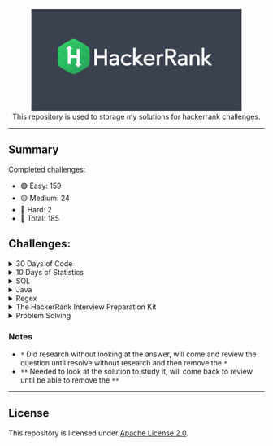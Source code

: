 <p align="center">
    <a href="https://www.hackerrank.com/mauriciogeneroso">
        <img height=200 src="./images/HackerRank-logo.png">
    </a>
    <br>This repository is used to storage my solutions for hackerrank challenges. 
</p>

---

## Summary

Completed challenges:

* 🟢 Easy: 159
* 🟡 Medium: 24
* 🔴 Hard: 2
* 🌟 Total: 185

## Challenges:

<details><summary>30 Days of Code</summary>

- [30 Days of code website](https://www.hackerrank.com/domains/tutorials/30-days-of-code)

| Day | Challenge                                                                                                               |                                                     Solution (Java)                                                     | Difficult | Completed |
|-----|-------------------------------------------------------------------------------------------------------------------------|:-----------------------------------------------------------------------------------------------------------------------:|-----------|:---------:|
| 0   | [Day 0: Hello, World.](https://www.hackerrank.com/challenges/30-hello-world/problem)                                    |      [Solution](./solutions/src/main/java/com/generoso/hackerrank/thrirtydaysofcode/day0helloworld/Solution.java)       | 🟢 Easy   |     ✅     |
| 1   | [Day 1: Data Types](https://www.hackerrank.com/challenges/30-data-types/problem)                                        |       [Solution](./solutions/src/main/java/com/generoso/hackerrank/thrirtydaysofcode/day1datatypes/Solution.java)       | 🟢 Easy   |     ✅     |
| 2   | [Day 2: Operators](https://www.hackerrank.com/challenges/30-operators/problem)                                          |       [Solution](./solutions/src/main/java/com/generoso/hackerrank/thrirtydaysofcode/day2operators/Solution.java)       | 🟢 Easy   |     ✅     |
| 3   | [Day 3: Intro to Conditional Statements](https://www.hackerrank.com/challenges/30-conditional-statements/problem)       | [Solution](./solutions/src/main/java/com/generoso/hackerrank/thrirtydaysofcode/day3conditionalstatements/Solution.java) | 🟢 Easy   |     ✅     |
| 4   | [Day 4: Class vs. Instance](https://www.hackerrank.com/challenges/30-class-vs-instance/problem)                         |     [Solution](./solutions/src/main/java/com/generoso/hackerrank/thrirtydaysofcode/day4classvsinstance/Person.java)     | 🟢 Easy   |     ✅     |
| 5   | [Day 5: Loops](https://www.hackerrank.com/challenges/30-loops/problem)                                                  |         [Solution](./solutions/src/main/java/com/generoso/hackerrank/thrirtydaysofcode/day5loop/Solution.java)          | 🟢 Easy   |     ✅     |
| 6   | [Day 6: Let's Review](https://www.hackerrank.com/challenges/30-review-loop/problem)                                     |      [Solution](./solutions/src/main/java/com/generoso/hackerrank/thrirtydaysofcode/day6letsreview/Solution.java)       | 🟢 Easy   |     ✅     |
| 7   | [Day 7: Arrays](https://www.hackerrank.com/challenges/30-arrays/problem)                                                |        [Solution](./solutions/src/main/java/com/generoso/hackerrank/thrirtydaysofcode/day7arrays/Solution.java)         | 🟢 Easy   |     ✅     |
| 8   | [Day 8: Dictionaries and Maps](https://www.hackerrank.com/challenges/30-dictionaries-and-maps/problem)                  |  [Solution](./solutions/src/main/java/com/generoso/hackerrank/thrirtydaysofcode/day8dictionariesandmaps/Solution.java)  | 🟢 Easy   |     ✅     |
| 9   | [Day 9: Recursion 3](https://www.hackerrank.com/challenges/30-recursion/problem)                                        |      [Solution](./solutions/src/main/java/com/generoso/hackerrank/thrirtydaysofcode/day9recursion3/Solution.java)       | 🟢 Easy   |     ✅     |
| 10  | [Day 10: Binary Numbers](https://www.hackerrank.com/challenges/30-binary-numbers/problem)                               |    [Solution](./solutions/src/main/java/com/generoso/hackerrank/thrirtydaysofcode/day10binarynumbers/Solution.java)     | 🟢 Easy   |     ✅     |
| 11  | [Day 11: 2D Arrays](https://www.hackerrank.com/challenges/30-2d-arrays/problem)                                         |       [Solution](./solutions/src/main/java/com/generoso/hackerrank/thrirtydaysofcode/day11arrays2d/Solution.java)       | 🟢 Easy   |     ✅     |
| 12  | [Day 12: Inheritance](https://www.hackerrank.com/challenges/30-inheritance/problem)                                     |     [Solution](./solutions/src/main/java/com/generoso/hackerrank/thrirtydaysofcode/day12inheritance/Solution.java)      | 🟢 Easy   |     ✅     |
| 13  | [Day 13: Abstract Classes](https://www.hackerrank.com/challenges/30-abstract-classes/problem)                           |    [Solution](./solutions/src/main/java/com/generoso/hackerrank/thrirtydaysofcode/day13abstractclass/Solution.java)     | 🟢 Easy   |     ✅     |
| 14  | [Day 14: Scope](https://www.hackerrank.com/challenges/30-scope/problem)                                                 |        [Solution](./solutions/src/main/java/com/generoso/hackerrank/thrirtydaysofcode/day14scope/Solution.java)         | 🟢 Easy   |     ✅     |
| 15  | [Day 15: Linked List](https://www.hackerrank.com/challenges/30-linked-list/problem)                                     |      [Solution](./solutions/src/main/java/com/generoso/hackerrank/thrirtydaysofcode/day15linkedlist/Solution.java)      | 🟢 Easy   |     ✅     |
| 16  | [Day 16: Exceptions - String to Integer](https://www.hackerrank.com/challenges/30-exceptions-string-to-integer/problem) |      [Solution](./solutions/src/main/java/com/generoso/hackerrank/thrirtydaysofcode/day16exceptions/Solution.java)      | 🟢 Easy   |     ✅     |
| 17  | [Day 17: More Exceptions](https://www.hackerrank.com/challenges/30-more-exceptions/problem)                             |    [Solution](./solutions/src/main/java/com/generoso/hackerrank/thrirtydaysofcode/day17moreexceptions/Solution.java)    | 🟢 Easy   |     ✅     |
| 18  | [Day 18: Queues and Stacks](https://www.hackerrank.com/challenges/30-queues-stacks/problem)                             |    [Solution](./solutions/src/main/java/com/generoso/hackerrank/thrirtydaysofcode/day18queueandstacks/Solution.java)    | 🟢 Easy   |     ✅     |
| 19  | [Day 19: Interfaces](https://www.hackerrank.com/challenges/30-interfaces/problem)                                       |      [Solution](./solutions/src/main/java/com/generoso/hackerrank/thrirtydaysofcode/day19interfaces/Solution.java)      | 🟢 Easy   |     ✅     |
| 20  | [Day 20: Sorting](https://www.hackerrank.com/challenges/30-sorting/problem)                                             |       [Solution](./solutions/src/main/java/com/generoso/hackerrank/thrirtydaysofcode/day20sorting/Solution.java)        | 🟢 Easy   |     ✅     |
| 21  | [Day 21: Generics](https://www.hackerrank.com/challenges/30-generics/problem)                                           |       [Solution](./solutions/src/main/java/com/generoso/hackerrank/thrirtydaysofcode/day21generics/Generics.java)       | 🟢 Easy   |     ✅     |
| 22  | [Day 22: Binary Search Trees](https://www.hackerrank.com/challenges/30-binary-search-trees/problem)                     |  [Solution](./solutions/src/main/java/com/generoso/hackerrank/thrirtydaysofcode/day22binarysearchtrees/Solution.java)   | 🟢 Easy   |     ✅     |
| 23  | [Day 23: BST Level-Order Traversal](https://www.hackerrank.com/challenges/30-binary-trees/problem)                      |    [Solution](./solutions/src/main/java/com/generoso/hackerrank/thrirtydaysofcode/day23bstlevelorder/Solution.java)     | 🟢 Easy   |     ✅     |
| 24  | [Day 24: More Linked Lists](https://www.hackerrank.com/challenges/30-linked-list-deletion/problem)                      |   [Solution](./solutions/src/main/java/com/generoso/hackerrank/thrirtydaysofcode/day24morelinkedlists/Solution.java)    | 🟢 Easy   |     ✅     |
| 25  | [Day 25: Running Time and Complexity](https://www.hackerrank.com/challenges/30-running-time-and-complexity/problem)     |  [Solution](./solutions/src/main/java/com/generoso/hackerrank/thrirtydaysofcode/day25timeandcomplexity/Solution.java)   | 🟢 Easy   |     ✅     |
| 26  | [Day 26: Nested Logic](https://www.hackerrank.com/challenges/30-nested-logic/problem)                                   |     [Solution](./solutions/src/main/java/com/generoso/hackerrank/thrirtydaysofcode/day26nestedlogic/Solution.java)      | 🟢 Easy   |     ✅     |
| 27  | [Day 27: Testing](https://www.hackerrank.com/challenges/30-testing/problem)                                             |       [Solution](./solutions/src/main/java/com/generoso/hackerrank/thrirtydaysofcode/day27testing/Solution.java)        | 🟢 Easy   |     ✅     |
| 28  | [Day 28: RegEx, Patterns, and Intro to Databases](https://www.hackerrank.com/challenges/30-regex-patterns/problem)      |        [Solution](./solutions/src/main/java/com/generoso/hackerrank/thrirtydaysofcode/day28regex/Solution.java)         | 🟡 Medium |     ✅     | 
| 29  | [Day 29: Bitwise AND](https://www.hackerrank.com/challenges/30-bitwise-and/problem)                                     |       [Solution](./solutions/src/main/java/com/generoso/hackerrank/thrirtydaysofcode/day29bitwise/Solution.java)        | 🟡 Medium |     ✅     |

</details>

<details><summary>10 Days of Statistics</summary>

- [10 Days of Statistics website](https://www.hackerrank.com/domains/tutorials/10-days-of-statistics)

| Day | Challenge                                                                                                                          |                                              Solution (Java)                                               | Notes | Difficult | Completed |
|-----|------------------------------------------------------------------------------------------------------------------------------------|:----------------------------------------------------------------------------------------------------------:|-------|:---------:|:---------:|
| 0   | [Mean, Median, and Mode](https://www.hackerrank.com/challenges/s10-basic-statistics/problem)                                       | [Solution](solutions/src/main/java/com/generoso/hackerrank/tendaysofstatistics/Day0MeanMedianAndMode.java) |       |  🟢 Easy  |     ✅     |
| 0   | [Weighted Mean](https://www.hackerrank.com/challenges/s10-weighted-mean/problem)                                                   |   [Solution](solutions/src/main/java/com/generoso/hackerrank/tendaysofstatistics/Day0WeightedMean.java)    |       |  🟢 Easy  |     ✅     |
| 1   | [Quartiles](https://www.hackerrank.com/challenges/s10-quartiles/problem)                                                           |                                                                                                            |       |  🟢 Easy  |           |
| 1   | [Interquartile Range](https://www.hackerrank.com/challenges/s10-interquartile-range/problem)                                       |                                                                                                            |       |  🟢 Easy  |           |
| 1   | [Standard Deviation](https://www.hackerrank.com/challenges/s10-standard-deviation/problem)                                         |                                                                                                            |       |  🟢 Easy  |           |
| 2   | [Basic Probability](https://www.hackerrank.com/challenges/s10-mcq-1/problem)                                                       |                                                    ---                                                     |       |  🟢 Easy  |           |
| 2   | [More Dice](https://www.hackerrank.com/challenges/s10-mcq-2/problem)                                                               |                                                    ---                                                     |       |  🟢 Easy  |           |
| 2   | [Compound Event Probability](https://www.hackerrank.com/challenges/s10-mcq-3/problem)                                              |                                                    ---                                                     |       |  🟢 Easy  |           |
| 3   | [Conditional Probability](https://www.hackerrank.com/challenges/s10-mcq-4/problem)                                                 |                                                    ---                                                     |       |  🟢 Easy  |           |
| 3   | [Cards of the Same Suit](https://www.hackerrank.com/challenges/s10-mcq-5/problem)                                                  |                                                    ---                                                     |       |  🟢 Easy  |           |
| 3   | [Drawing Marbles](https://www.hackerrank.com/challenges/s10-mcq-6/problem)                                                         |                                                    ---                                                     |       |  🟢 Easy  |           |
| 4   | [Binomial Distribution I](https://www.hackerrank.com/challenges/s10-binomial-distribution-1/problem)                               |                                                                                                            |       |  🟢 Easy  |           |
| 4   | [Binomial Distribution II](https://www.hackerrank.com/challenges/s10-binomial-distribution-2/problem)                              |                                                                                                            |       |  🟢 Easy  |           |
| 4   | [Geometric Distribution I](https://www.hackerrank.com/challenges/s10-geometric-distribution-1/problem)                             |                                                                                                            |       |  🟢 Easy  |           |
| 4   | [Geometric Distribution II](https://www.hackerrank.com/challenges/s10-geometric-distribution-2/problem)                            |                                                                                                            |       |  🟢 Easy  |           |
| 5   | [Poisson Distribution I](https://www.hackerrank.com/challenges/s10-poisson-distribution-1/problem)                                 |                                                                                                            |       |  🟢 Easy  |           |
| 5   | [Poisson Distribution II](https://www.hackerrank.com/challenges/s10-poisson-distribution-2/problem)                                |                                                                                                            |       |  🟢 Easy  |           |
| 5   | [Normal Distribution I](https://www.hackerrank.com/challenges/s10-normal-distribution-1/problem)                                   |                                                                                                            |       |  🟢 Easy  |           |
| 5   | [Normal Distribution II](https://www.hackerrank.com/challenges/s10-normal-distribution-2/problem)                                  |                                                                                                            |       |  🟢 Easy  |           |
| 6   | [The Central Limit Theorem I](https://www.hackerrank.com/challenges/s10-the-central-limit-theorem-1/problem)                       |                                                                                                            |       |  🟢 Easy  |           |
| 6   | [The Central Limit Theorem II](https://www.hackerrank.com/challenges/s10-the-central-limit-theorem-2/problem)                      |                                                                                                            |       |  🟢 Easy  |           |
| 6   | [The Central Limit Theorem III](https://www.hackerrank.com/challenges/s10-the-central-limit-theorem-3/problem)                     |                                                                                                            |       |  🟢 Easy  |           |
| 7   | [Pearson Correlation Coefficient I](https://www.hackerrank.com/challenges/s10-pearson-correlation-coefficient/problem)             |                                                                                                            |       |  🟢 Easy  |           |
| 7   | [Spearman's Rank Correlation Coefficient](https://www.hackerrank.com/challenges/s10-spearman-rank-correlation-coefficient/problem) |                                                                                                            |       |  🟢 Easy  |           |
| 8   | [Least Square Regression Line](https://www.hackerrank.com/challenges/s10-least-square-regression-line/problem)                     |                                                                                                            |       |  🟢 Easy  |           |
| 9   | [Pearson Correlation Coefficient II](https://www.hackerrank.com/challenges/s10-mcq-7/problem?isFullScreen=true)                    |                                                    ---                                                     |       |  🟢 Easy  |           |
| 5   | [Multiple Linear Regression](https://www.hackerrank.com/challenges/s10-multiple-linear-regression/problem)                         |                                                                                                            |       | 🟡 Medium |           |

</details>

<details><summary>SQL</summary>

- [SQL website](https://www.hackerrank.com/domains/sql)
- Solutions for MySQL

| Subdomains          | Challenge                                                                                                                            |                              Solution (MySQL)                               | Notes | Difficult | SQL Skills   | Completed |
|---------------------|--------------------------------------------------------------------------------------------------------------------------------------|:---------------------------------------------------------------------------:|-------|-----------|--------------|:---------:|
| Basic Select        | [Revising the Select Query I](https://www.hackerrank.com/challenges/revising-the-select-query/problem)                               |    [Solution](solutions/sql/basic-select/1.revision-select-query-1.sql)     |       | 🟢 Easy   | Basic        |     ✅     |
| Basic Select        | [Revising the Select Query II](https://www.hackerrank.com/challenges/revising-the-select-query-2/problem)                            |    [Solution](solutions/sql/basic-select/2.revision-select-query-2.sql)     |       | 🟢 Easy   | Basic        |     ✅     |
| Basic Select        | [Select All](https://www.hackerrank.com/challenges/select-all-sql/problem)                                                           |           [Solution](solutions/sql/basic-select/3.select-all.sql)           |       | 🟢 Easy   | Basic        |     ✅     |
| Basic Select        | [Select By ID](https://www.hackerrank.com/challenges/select-by-id/problem)                                                           |          [Solution](solutions/sql/basic-select/4.select-by-id.sql)          |       | 🟢 Easy   | Basic        |     ✅     |
| Basic Select        | [Japanese Cities' Attributes](https://www.hackerrank.com/challenges/japanese-cities-attributes/problem)                              |   [Solution](solutions/sql/basic-select/5.japonese-cities-attributes.sql)   |       | 🟢 Easy   | Basic        |     ✅     |
| Basic Select        | [Japanese Cities' Names](https://www.hackerrank.com/challenges/japanese-cities-name/problem)                                         |     [Solution](solutions/sql/basic-select/6.japonese-cities-names.sql)      |       | 🟢 Easy   | Basic        |     ✅     |
| Basic Select        | [Weather Observation Station 1](https://www.hackerrank.com/challenges/weather-observation-station-1/problem)                         |  [Solution](solutions/sql/basic-select/7.weather-observation-status-1.sql)  |       | 🟢 Easy   | Basic        |     ✅     |
| Basic Select        | [Weather Observation Station 3](https://www.hackerrank.com/challenges/weather-observation-station-3/problem)                         |  [Solution](solutions/sql/basic-select/7.weather-observation-status-3.sql)  |       | 🟢 Easy   | Basic        |     ✅     |
| Basic Select        | [Weather Observation Station 4](https://www.hackerrank.com/challenges/weather-observation-station-4/problem)                         |  [Solution](solutions/sql/basic-select/7.weather-observation-status-4.sql)  |       | 🟢 Easy   | Basic        |     ✅     |
| Basic Select        | [Weather Observation Station 5](https://www.hackerrank.com/challenges/weather-observation-station-5/problem)                         |  [Solution](solutions/sql/basic-select/7.weather-observation-status-5.sql)  |       | 🟢 Easy   | Intermediate |     ✅     |
| Basic Select        | [Weather Observation Station 6](https://www.hackerrank.com/challenges/weather-observation-station-6/problem)                         |  [Solution](solutions/sql/basic-select/7.weather-observation-status-6.sql)  |       | 🟢 Easy   | Basic        |     ✅     |
| Basic Select        | [Weather Observation Station 7](https://www.hackerrank.com/challenges/weather-observation-station-7/problem)                         |  [Solution](solutions/sql/basic-select/7.weather-observation-status-7.sql)  |       | 🟢 Easy   | Basic        |     ✅     |
| Basic Select        | [Weather Observation Station 8](https://www.hackerrank.com/challenges/weather-observation-station-8/problem)                         |  [Solution](solutions/sql/basic-select/7.weather-observation-status-8.sql)  |       | 🟢 Easy   | Basic        |     ✅     |
| Basic Select        | [Weather Observation Station 9](https://www.hackerrank.com/challenges/weather-observation-station-9/problem)                         |  [Solution](solutions/sql/basic-select/7.weather-observation-status-9.sql)  |       | 🟢 Easy   | Basic        |     ✅     |
| Basic Select        | [Weather Observation Station 10](https://www.hackerrank.com/challenges/weather-observation-station-10/problem)                       | [Solution](solutions/sql/basic-select/7.weather-observation-status-10.sql)  |       | 🟢 Easy   | Basic        |     ✅     |
| Basic Select        | [Weather Observation Station 11](https://www.hackerrank.com/challenges/weather-observation-station-11/problem)                       | [Solution](solutions/sql/basic-select/7.weather-observation-status-11.sql)  |       | 🟢 Easy   | Basic        |     ✅     |
| Basic Select        | [Weather Observation Station 12](https://www.hackerrank.com/challenges/weather-observation-station-12/problem)                       | [Solution](solutions/sql/basic-select/7.weather-observation-status-12.sql)  |       | 🟢 Easy   | Basic        |     ✅     |
| Basic Select        | [Higher Than 75 Marks](https://www.hackerrank.com/challenges/more-than-75-marks/problem)                                             |     [Solution](solutions/sql/basic-select/18.higher-than-75-marks.sql)      |       | 🟢 Easy   | Basic        |     ✅     |
| Basic Select        | [Employee Names](https://www.hackerrank.com/challenges/name-of-employees/problem)                                                    |        [Solution](solutions/sql/basic-select/19.employee-names.sql)         |       | 🟢 Easy   | Basic        |     ✅     |
| Basic Select        | [Employee Salaries](https://www.hackerrank.com/challenges/salary-of-employees/problem)                                               |       [Solution](solutions/sql/basic-select/19.employee-salaries.sql)       |       | 🟢 Easy   | Basic        |     ✅     |
| Advanced Select     | [Type of Triangle](https://www.hackerrank.com/challenges/what-type-of-triangle/problem)                                              |      [Solution](solutions/sql/advanced-select/1.type-of-triangle.sql)       |       | 🟢 Easy   | Basic        |     ✅     |
| Advanced Select     | [The PADS](https://www.hackerrank.com/challenges/the-pads/problem)                                                                   |          [Solution](solutions/sql/advanced-select/2.the-pads.sql)           |       | 🟡 Medium | Basic        |     ✅     |
| Advanced Select     | [Occupations](https://www.hackerrank.com/challenges/occupations/problem)                                                             |         [Solution](solutions/sql/advanced-select/3.occupations.sql)         | **    | 🟡 Medium | Advanced     |     ✅     |
| Advanced Select     | [Binary Tree Nodes](https://www.hackerrank.com/challenges/binary-search-tree-1/problem)                                              |      [Solution](solutions/sql/advanced-select/4.binary-tree-nodes.sql)      |       | 🟡 Medium | Intermediate |     ✅     |
| Advanced Select     | [New Companies](https://www.hackerrank.com/challenges/the-company/problem)                                                           |        [Solution](solutions/sql/advanced-select/5.new-companies.sql)        |       | 🟡 Medium | Intermediate |     ✅     |
| Aggregation         | [Revising Aggregations - The Count Function](https://www.hackerrank.com/challenges/revising-aggregations-the-count-function/problem) |       [Solution](solutions/sql/aggregation/1.the-count-function.sql)        |       | 🟢 Easy   | Basic        |     ✅     |
| Aggregation         | [Revising Aggregations - The Sum Function](https://www.hackerrank.com/challenges/revising-aggregations-sum/problem)                  |        [Solution](solutions/sql/aggregation/2.the-sum-function.sql)         |       | 🟢 Easy   | Basic        |     ✅     |
| Aggregation         | [Revising Aggregations - Averages](https://www.hackerrank.com/challenges/revising-aggregations-the-average-function/problem)         |            [Solution](solutions/sql/aggregation/3.averages.sql)             |       | 🟢 Easy   | Basic        |     ✅     |
| Aggregation         | [Average Population](https://www.hackerrank.com/challenges/average-population/problem)                                               |       [Solution](solutions/sql/aggregation/4.average-population.sql)        |       | 🟢 Easy   | Basic        |     ✅     |
| Aggregation         | [Japan Population](https://www.hackerrank.com/challenges/japan-population/problem)                                                   |        [Solution](solutions/sql/aggregation/5.japan-population.sql)         |       | 🟢 Easy   | Basic        |     ✅     |
| Aggregation         | [Population Density Difference](https://www.hackerrank.com/challenges/population-density-difference/problem)                         |  [Solution](solutions/sql/aggregation/6.population-density-difference.sql)  |       | 🟢 Easy   | Basic        |     ✅     |
| Aggregation         | [The Blunder](https://www.hackerrank.com/challenges/the-blunder/problem)                                                             |           [Solution](solutions/sql/aggregation/7.the-blunder.sql)           |       | 🟢 Easy   | Basic        |     ✅     |
| Aggregation         | [Top Earners](https://www.hackerrank.com/challenges/earnings-of-employees/problem)                                                   |           [Solution](solutions/sql/aggregation/8.top-earners.sql)           |       | 🟢 Easy   | Basic        |     ✅     |
| Aggregation         | [Weather Observation Station 2](https://www.hackerrank.com/challenges/weather-observation-station-2/problem)                         |  [Solution](solutions/sql/aggregation/9.weather-observation-station-2.sql)  |       | 🟢 Easy   | Basic        |     ✅     |
| Aggregation         | [Weather Observation Station 13](https://www.hackerrank.com/challenges/weather-observation-station-13/problem)                       | [Solution](solutions/sql/aggregation/10.weather-observation-station-13.sql) |       | 🟢 Easy   | Basic        |     ✅     |
| Aggregation         | [Weather Observation Station 14](https://www.hackerrank.com/challenges/weather-observation-station-14/problem)                       | [Solution](solutions/sql/aggregation/11.weather-observation-station-14.sql) |       | 🟢 Easy   | Basic        |     ✅     |
| Aggregation         | [Weather Observation Station 15](https://www.hackerrank.com/challenges/weather-observation-station-15/problem)                       | [Solution](solutions/sql/aggregation/12.weather-observation-station-15.sql) |       | 🟢 Easy   | Basic        |     ✅     |
| Aggregation         | [Weather Observation Station 16](https://www.hackerrank.com/challenges/weather-observation-station-16/problem)                       | [Solution](solutions/sql/aggregation/13.weather-observation-station-16.sql) |       | 🟢 Easy   | Basic        |     ✅     |
| Aggregation         | [Weather Observation Station 17](https://www.hackerrank.com/challenges/weather-observation-station-17/problem)                       | [Solution](solutions/sql/aggregation/14.weather-observation-station-17.sql) |       | 🟢 Easy   | Basic        |     ✅     |
| Aggregation         | [Weather Observation Station 18](https://www.hackerrank.com/challenges/weather-observation-station-18/problem)                       | [Solution](solutions/sql/aggregation/15.weather-observation-station-18.sql) |       | 🟡 Medium | Basic        |     ✅     |
| Aggregation         | [Weather Observation Station 19](https://www.hackerrank.com/challenges/weather-observation-station-19/problem)                       | [Solution](solutions/sql/aggregation/16.weather-observation-station-19.sql) |       | 🟡 Medium | Basic        |     ✅     |
| Aggregation         | [Weather Observation Station 20](https://www.hackerrank.com/challenges/weather-observation-station-20/problem)                       | [Solution](solutions/sql/aggregation/17.weather-observation-station-20.sql) |       | 🟡 Medium | Intermediate |     ✅     |
| Basic Join          | [Asian Population](https://www.hackerrank.com/challenges/asian-population/problem)                                                   |         [Solution](solutions/sql/basic-join/1.asia-population.sql)          |       | 🟢 Easy   | Basic        |     ✅     |
| Basic Join          | [African Cities](https://www.hackerrank.com/challenges/african-cities/problem)                                                       |          [Solution](solutions/sql/basic-join/2.africa-cities.sql)           |       | 🟢 Easy   | Basic        |     ✅     |
| Basic Join          | [Average Population of Each Continent](https://www.hackerrank.com/challenges/average-population-of-each-continent/problem)           |          [Solution](solutions/sql/basic-join/3.population-avg.sql)          |       | 🟢 Easy   | Basic        |     ✅     |
| Basic Join          | [The Report](https://www.hackerrank.com/challenges/the-report/problem)                                                               |            [Solution](solutions/sql/basic-join/4.the-report.sql)            |       | 🟡 Medium | Intermediate |     ✅     |
| Basic Join          | [Top Competitors](https://www.hackerrank.com/challenges/full-score/problem)                                                          |         [Solution](solutions/sql/basic-join/5.the-competitors.sql)          |       | 🟡 Medium | Intermediate |     ✅     |
| Basic Join          | [Ollivander's Inventory](https://www.hackerrank.com/challenges/harry-potter-and-wands/problem)                                       |       [Solution](solutions/sql/basic-join/9.olivanders_inventory.sql)       |       | 🟡 Medium | Intermediate |     ✅     |
| Basic Join          | [Challenges](https://www.hackerrank.com/challenges/challenges/problem)                                                               |            [Solution](solutions/sql/basic-join/7.challenges.sql)            |       | 🟡 Medium | Intermediate |     ✅     |
| Basic Join          | [Contest Leaderboard](https://www.hackerrank.com/challenges/contest-leaderboard/problem)                                             |       [Solution](solutions/sql/basic-join/8.contest-leaderboard.sql)        |       | 🟡 Medium | Intermediate |     ✅     |
| Advanced Join       | [SQL Project Planning](https://www.hackerrank.com/challenges/sql-projects/problem)                                                   |     [Solution](solutions/sql/advanced-join/1.sql-project-planning.sql)      | **    | 🟡 Medium | Intermediate |     ✅     |
| Advanced Join       | [Placements](https://www.hackerrank.com/challenges/placements/problem)                                                               |          [Solution](solutions/sql/advanced-join/2.placements.sql)           |       | 🟡 Medium | Intermediate |     ✅     |
| Advanced Join       | [Symmetric Pairs](https://www.hackerrank.com/challenges/symmetric-pairs/problem)                                                     |        [Solution](solutions/sql/advanced-join/3.symmetric-pairs.sql)        | *     | 🟡 Medium | Intermediate |     ✅     |
| Advanced Join       | [Interviews](https://www.hackerrank.com/challenges/interviews/problem)                                                               |          [Solution](solutions/sql/advanced-join/4.interviews.sql)           | *     | 🔴 Hard   | Intermediate |     ✅     |
| Advanced Join       | [15 Days of Learning SQL](https://www.hackerrank.com/challenges/15-days-of-learning-sql/problem)                                     |    [Solution](solutions/sql/advanced-join/5.15-days-of-learning-sql.sql)    | **    | 🔴 Hard   | Advanced     |     ✅     |
| Alternative Queries | [Draw The Triangle 1](https://www.hackerrank.com/challenges/draw-the-triangle-1/problem)                                             |   [Solution](solutions/sql/alternative-queries/1.draw-the-triangle-1.sql)   |       | 🟢 Easy   | Advanced     |     ✅     |
| Alternative Queries | [Draw The Triangle 2](https://www.hackerrank.com/challenges/draw-the-triangle-2/problem)                                             |   [Solution](solutions/sql/alternative-queries/2.draw-the-triangle-2.sql)   |       | 🟢 Easy   | Advanced     |     ✅     |
| Alternative Queries | [Print Prime Numbers](https://www.hackerrank.com/challenges/print-prime-numbers/problem)                                             |   [Solution](solutions/sql/alternative-queries/3.print-prime-numbers.sql)   |       | 🟡 Medium | Advanced     |     ✅     |

</details>

<details><summary>Java</summary>

- [Java website](https://www.hackerrank.com/domains/java?badge_type=java)

| Subdomains         | Challenge                                                                                                                        |                                                  Solution                                                   | Notes | Difficult | Skills                       | Completed |
|--------------------|----------------------------------------------------------------------------------------------------------------------------------|:-----------------------------------------------------------------------------------------------------------:|-------|-----------|------------------------------|:---------:|
| Introduction       | [Welcome to Java!](https://www.hackerrank.com/challenges/welcome-to-java/problem)                                                |         [Solution](solutions/src/main/java/com/generoso/hackerrank/introduction/WelcomeToJava.java)         |       | 🟢 Easy   | Java Basic                   |     ✅     |
| Introduction       | [Java Stdin and Stdout I](https://www.hackerrank.com/challenges/java-stdin-and-stdout-1/problem)                                 |       [Solution](solutions/src/main/java/com/generoso/hackerrank/java/introduction/StdInStdOut.java)        |       | 🟢 Easy   | Java Basic                   |     ✅     |
| Introduction       | [Java If-Else](https://www.hackerrank.com/challenges/java-if-else/problem)                                                       |          [Solution](solutions/src/main/java/com/generoso/hackerrank/java/introduction/IfElse.java)          |       | 🟢 Easy   | Java Basic                   |     ✅     |
| Introduction       | [Java Stdin and Stdout II](https://www.hackerrank.com/challenges/java-stdin-stdout/problem)                                      |      [Solution](solutions/src/main/java/com/generoso/hackerrank/java/introduction/StdInStdOutII.java)       |       | 🟢 Easy   | Java Basic                   |     ✅     |
| Introduction       | [Java Output Formatting](https://www.hackerrank.com/challenges/java-output-formatting/problem)                                   |     [Solution](solutions/src/main/java/com/generoso/hackerrank/java/introduction/OutputFormatting.java)     |       | 🟢 Easy   | Java Basic                   |     ✅     |
| Introduction       | [Java Loops I](https://www.hackerrank.com/challenges/java-loops-i/problem)                                                       |          [Solution](solutions/src/main/java/com/generoso/hackerrank/java/introduction/LoopsI.java)          |       | 🟢 Easy   | Java Basic                   |     ✅     |
| Introduction       | [Java Loops II](https://www.hackerrank.com/challenges/java-loops/problem)                                                        |         [Solution](solutions/src/main/java/com/generoso/hackerrank/java/introduction/LoopsII.java)          |       | 🟢 Easy   | Java Basic                   |     ✅     |
| Introduction       | [Java Datatypes](https://www.hackerrank.com/challenges/java-datatypes/problem)                                                   |        [Solution](solutions/src/main/java/com/generoso/hackerrank/java/introduction/Datatypes.java)         |       | 🟢 Easy   | Java Basic                   |     ✅     |
| Introduction       | [Java End-of-file](https://www.hackerrank.com/challenges/java-end-of-file/problem)                                               |        [Solution](solutions/src/main/java/com/generoso/hackerrank/java/introduction/EndOfFile.java)         |       | 🟢 Easy   | Java Basic                   |     ✅     |
| Introduction       | [Java Static Initializer Block](https://www.hackerrank.com/challenges/java-static-initializer-block/problem)                     |  [Solution](solutions/src/main/java/com/generoso/hackerrank/java/introduction/StaticInitializerBlock.java)  |       | 🟢 Easy   | Java Basic                   |     ✅     |
| Introduction       | [Java Int to String](https://www.hackerrank.com/challenges/java-int-to-string/problem)                                           |       [Solution](solutions/src/main/java/com/generoso/hackerrank/java/introduction/IntToString.java)        |       | 🟢 Easy   | Java Basic                   |     ✅     |
| Introduction       | [Java Date and Time](https://www.hackerrank.com/challenges/java-date-and-time/problem)                                           |         [Solution](solutions/src/main/java/com/generoso/hackerrank/java/introduction/DateTime.java)         |       | 🟢 Easy   | Java Basic                   |     ✅     |
| Introduction       | [Java Currency Formatter](https://www.hackerrank.com/challenges/java-currency-formatter/problem)                                 |    [Solution](solutions/src/main/java/com/generoso/hackerrank/java/introduction/CurrencyFormatter.java)     | *     | 🟢 Easy   | Java Basic                   |     ✅     |
| String             | [Java Strings Introduction](https://www.hackerrank.com/challenges/java-strings-introduction/problem)                             |       [Solution](solutions/src/main/java/com/generoso/hackerrank/java/string/StringIntroduction.java)       |       | 🟢 Easy   | Java Basic                   |     ✅     |
| String             | [Java Substring](https://www.hackerrank.com/challenges/java-substring/problem)                                                   |           [Solution](solutions/src/main/java/com/generoso/hackerrank/java/string/Substring.java)            |       | 🟢 Easy   | Java Basic                   |     ✅     |
| String             | [Java Substring Comparisons](https://www.hackerrank.com/challenges/java-string-compare/problem)                                  |      [Solution](solutions/src/main/java/com/generoso/hackerrank/java/string/SubstringComparisons.java)      |       | 🟢 Easy   | Java Basic                   |     ✅     |
| String             | [Java String Reverse](https://www.hackerrank.com/challenges/java-string-reverse/problem)                                         |         [Solution](solutions/src/main/java/com/generoso/hackerrank/java/string/StringReverse.java)          |       | 🟢 Easy   | Java Basic                   |     ✅     |
| String             | [Java Anagrams](https://www.hackerrank.com/challenges/java-anagrams/problem)                                                     |            [Solution](solutions/src/main/java/com/generoso/hackerrank/java/string/Anagrams.java)            |       | 🟢 Easy   | Java Basic                   |     ✅     |
| String             | [Java String Tokens](https://www.hackerrank.com/challenges/java-string-tokens/problem)                                           |        [Solution](solutions/src/main/java/com/generoso/hackerrank/java/string/JavaStringTokens.java)        |       | 🟢 Easy   | Java Basic                   |     ✅     |
| String             | [Pattern Syntax Checker](https://www.hackerrank.com/challenges/pattern-syntax-checker/problem)                                   |      [Solution](solutions/src/main/java/com/generoso/hackerrank/java/string/PatternSyntaxChecker.java)      |       | 🟢 Easy   | Java Basic                   |     ✅     |
| String             | [Java Regex](https://www.hackerrank.com/challenges/java-regex/problem)                                                           |           [Solution](solutions/src/main/java/com/generoso/hackerrank/java/string/JavaRegex.java)            |       | 🟡 Medium | Java Intermediate            |     ✅     |
| String             | [Java Regex 2 - Duplicate Words](https://www.hackerrank.com/challenges/duplicate-word/problem)                                   |    [Solution](solutions/src/main/java/com/generoso/hackerrank/java/string/JavaRegex2DuplicateWords.java)    | *     | 🟡 Medium | Java Basic                   |     ✅     |
| String             | [Valid Username Regular Expression](https://www.hackerrank.com/challenges/valid-username-checker/problem)                        | [Solution](solutions/src/main/java/com/generoso/hackerrank/java/string/ValidUsernameRegularExpression.java) |       | 🟢 Easy   | Java Basic                   |     ✅     |
| String             | [Tag Content Extractor](https://www.hackerrank.com/challenges/tag-content-extractor/problem)                                     |      [Solution](solutions/src/main/java/com/generoso/hackerrank/java/string/TagContentExtractor.java)       |       | 🟡 Medium | Java Basic                   |     ✅     |
| BigNumber          | [Java Primality Test](https://www.hackerrank.com/challenges/java-primality-test/problem)                                         |       [Solution](solutions/src/main/java/com/generoso/hackerrank/java/bignumbers/PrimalityTest.java)        |       | 🟢 Easy   | Java Basic                   |     ✅     |
| BigNumber          | [Java BigInteger](https://www.hackerrank.com/challenges/java-biginteger/problem)                                                 |       [Solution](solutions/src/main/java/com/generoso/hackerrank/java/bignumbers/JavaBigInteger.java)       |       | 🟢 Easy   | Java Basic                   |     ✅     |
| BigNumber          | [Java BigDecimal](https://www.hackerrank.com/challenges/java-bigdecimal/problem)                                                 |       [Solution](solutions/src/main/java/com/generoso/hackerrank/java/bignumbers/JavaBigDecimal.java)       |       | 🟡 Medium | Java Basic                   |     ✅     |
| Data Structure     | [Java 1D Array](https://www.hackerrank.com/challenges/java-1d-array-introduction/problem)                                        |         [Solution](solutions/src/main/java/com/generoso/hackerrank/java/datastructure/Array1D.java)         |       | 🟢 Easy   | Java Basic                   |     ✅     |
| Data Structure     | [Java 2D Array](https://www.hackerrank.com/challenges/java-2d-array/problem)                                                     |         [Solution](solutions/src/main/java/com/generoso/hackerrank/java/datastructure/Array2D.java)         |       | 🟢 Easy   | Java Basic                   |     ✅     |
| Data Structure     | [Java Subarray](https://www.hackerrank.com/challenges/java-negative-subarray/problem)                                            |        [Solution](solutions/src/main/java/com/generoso/hackerrank/java/datastructure/SubArray.java)         |       | 🟢 Easy   | Java Basic                   |     ✅     |
| Data Structure     | [Java Arraylist](https://www.hackerrank.com/challenges/java-arraylist/problem)                                                   |      [Solution](solutions/src/main/java/com/generoso/hackerrank/java/datastructure/JavaArrayList.java)      |       | 🟢 Easy   | Java Basic                   |     ✅     |
| Data Structure     | [Java 1D Array (Part 2)](https://www.hackerrank.com/challenges/java-1d-array/problem)                                            |    [Solution](solutions/src/main/java/com/generoso/hackerrank/java/datastructure/Java1DArrayPart2.java)     | *     | 🟡 Medium | Java Basic                   |     ✅     |
| Data Structure     | [Java List](https://www.hackerrank.com/challenges/java-list/problem)                                                             |        [Solution](solutions/src/main/java/com/generoso/hackerrank/java/datastructure/JavaList.java)         |       | 🟢 Easy   | Java Basic                   |     ✅     |
| Data Structure     | [Java Map](https://www.hackerrank.com/challenges/phone-book/problem)                                                             |         [Solution](solutions/src/main/java/com/generoso/hackerrank/java/datastructure/JavaMap.java)         |       | 🟢 Easy   | Java Basic                   |     ✅     |
| Data Structure     | [Java Stack](https://www.hackerrank.com/challenges/java-stack/problem)                                                           |        [Solution](solutions/src/main/java/com/generoso/hackerrank/java/datastructure/JavaStack.java)        |       | 🟢 Easy   | Java Basic                   |     ✅     |
| Data Structure     | [Java Hashset](https://www.hackerrank.com/challenges/java-hashset/problem)                                                       |         [Solution](solutions/src/main/java/com/generoso/hackerrank/java/datastructure/JavaSet.java)         |       | 🟢 Easy   | Java Basic                   |     ✅     |
| Data Structure     | [Java Generics](https://www.hackerrank.com/challenges/java-generics/problem)                                                     |        [Solution](solutions/src/main/java/com/generoso/hackerrank/java/datastructure/Generics.java)         |       | 🟢 Easy   | Java Basic                   |     ✅     |
| Data Structure     | [Java Comparator](https://www.hackerrank.com/challenges/java-comparator/problem)                                                 |     [Solution](solutions/src/main/java/com/generoso/hackerrank/java/datastructure/JavaComparator.java)      |       | 🟢 Easy   | Java Basic                   |     ✅     |
| Data Structure     | [Java Sort](https://www.hackerrank.com/challenges/java-sort/problem)                                                             |          [Solution](solutions/src/main/java/com/generoso/hackerrank/java/datastructure/Sort.java)           |       | 🟢 Easy   | Java Basic                   |     ✅     |
| Data Structure     | [Java Dequeue](https://www.hackerrank.com/challenges/java-dequeue/problem)                                                       |                                                                                                             |       | 🟡 Medium | Problem Solving Intermediate |
| Data Structure     | [Java BitSet](https://www.hackerrank.com/challenges/java-bitset/problem)                                                         |       [Solution](solutions/src/main/java/com/generoso/hackerrank/java/datastructure/JavaBitSet.java)        |       | 🟢 Easy   | Java Basic                   |     ✅     |
| Data Structure     | [Java Priority Queue](https://www.hackerrank.com/challenges/java-priority-queue/problem)                                         |                                                                                                             |       | 🟡 Medium | Java Intermediate            |
| OOP                | [Java Inheritance I](https://www.hackerrank.com/challenges/java-inheritance-1/problem)                                           |           [Solution](solutions/src/main/java/com/generoso/hackerrank/java/oop/InheritanceI.java)            |       | 🟢 Easy   | Java Basic                   |     ✅     |
| OOP                | [Java Inheritance II](https://www.hackerrank.com/challenges/java-inheritance-2/problem)                                          |           [Solution](solutions/src/main/java/com/generoso/hackerrank/java/oop/InheritanceII.java)           |       | 🟢 Easy   | Java Basic                   |     ✅     |
| OOP                | [Java Abstract Class](https://www.hackerrank.com/challenges/java-abstract-class/problem)                                         |           [Solution](solutions/src/main/java/com/generoso/hackerrank/java/oop/AbstractClass.java)           |       | 🟢 Easy   | Java Basic                   |     ✅     |
| OOP                | [Java Interface](https://www.hackerrank.com/challenges/java-interface/problem)                                                   |             [Solution](solutions/src/main/java/com/generoso/hackerrank/java/oop/Interface.java)             |       | 🟢 Easy   | Java Basic                   |     ✅     |
| OOP                | [Java Method Overriding](https://www.hackerrank.com/challenges/java-method-overriding/problem)                                   |         [Solution](solutions/src/main/java/com/generoso/hackerrank/java/oop/MethodOverridingI.java)         |       | 🟢 Easy   | Java Basic                   |     ✅     |
| OOP                | [Java Method Overriding 2 (Super Keyword)](https://www.hackerrank.com/challenges/java-method-overriding-2-super-keyword/problem) |        [Solution](solutions/src/main/java/com/generoso/hackerrank/java/oop/MethodOverridingII.java)         |       | 🟢 Easy   | Java Basic                   |     ✅     |
| OOP                | [Java Instanceof keyword](https://www.hackerrank.com/challenges/java-instanceof-keyword/problem)                                 |         [Solution](solutions/src/main/java/com/generoso/hackerrank/java/oop/InstanceOfKeyword.java)         |       | 🟢 Easy   | Java Basic                   |     ✅     |
| OOP                | [Java Iterator](https://www.hackerrank.com/challenges/java-iterator/problem)                                                     |           [Solution](solutions/src/main/java/com/generoso/hackerrank/java/oop/JavaIterator.java)            |       | 🟢 Easy   | Java Basic                   |     ✅     |
| Exception Handling | [Java Exception Handling (Try-catch)](https://www.hackerrank.com/challenges/java-exception-handling-try-catch/problem)           |          [Solution](solutions/src/main/java/com/generoso/hackerrank/java/exceptions/TryCatch.java)          |       | 🟢 Easy   | Java Basic                   |     ✅     |
| Exception Handling | [Java Exception Handling](https://www.hackerrank.com/challenges/java-exception-handling/problem)                                 |     [Solution](solutions/src/main/java/com/generoso/hackerrank/java/exceptions/ExceptionsHandling.java)     |       | 🟢 Easy   | Java Basic                   |     ✅     |
| Advanced           | [Java Varargs - Simple Addition](https://www.hackerrank.com/challenges/simple-addition-varargs/problem)                          |           [Solution](solutions/src/main/java/com/generoso/hackerrank/java/advanced/Varargs.java)            |       | 🟢 Easy   | Java Basic                   |     ✅     |
| Advanced           | [Java Reflection - Attributes](https://www.hackerrank.com/challenges/java-reflection-attributes/problem)                         |     [Solution](solutions/src/main/java/com/generoso/hackerrank/java/advanced/ReflectionAttributes.java)     |       | 🟢 Easy   | Java Basic                   |     ✅     |
| Advanced           | [Can You Access?](https://www.hackerrank.com/challenges/can-you-access/problem)                                                  |                                                                                                             |       | 🟡 Medium | -                            |
| Advanced           | [Prime Checker](https://www.hackerrank.com/challenges/prime-checker/problem)                                                     |                                                                                                             |       | 🟡 Medium | Java Basic                   |
| Advanced           | [Java Factory Pattern](https://www.hackerrank.com/challenges/java-factory/problem)                                               |        [Solution](solutions/src/main/java/com/generoso/hackerrank/java/advanced/FactoryPattern.java)        |       | 🟢 Easy   | Java Basic                   |     ✅     |
| Advanced           | [Java Singleton Pattern](https://www.hackerrank.com/challenges/java-singleton/problem)                                           |       [Solution](solutions/src/main/java/com/generoso/hackerrank/java/advanced/SingletonPattern.java)       |       | 🟢 Easy   | Java Basic                   |     ✅     |
| Advanced           | [Java Visitor Pattern](https://www.hackerrank.com/challenges/java-vistor-pattern/problem)                                        |                                                                                                             |       | 🟡 Medium | -                            |
| Advanced           | [Java Annotations](https://www.hackerrank.com/challenges/java-annotations/problem)                                               |         [Solution](solutions/src/main/java/com/generoso/hackerrank/java/advanced/Annotations.java)          |       | 🟡 Medium | -                            |
| Advanced           | [Covariant Return Types](https://www.hackerrank.com/challenges/java-covariance/problem)                                          |          [Solution](solutions/src/main/java/com/generoso/hackerrank/java/advanced/Covariance.java)          |       | 🟢 Easy   | -                            |     ✅     |
| Advanced           | [Java Lambda Expressions](https://www.hackerrank.com/challenges/java-lambda-expressions/problem)                                 |                                                                                                             |       | 🟡 Medium | -                            |
| Advanced           | [Java MD5](https://www.hackerrank.com/challenges/java-md5/problem)                                                               |             [Solution](solutions/src/main/java/com/generoso/hackerrank/java/advanced/MD5.java)              |       | 🟡 Medium | -                            |
| Advanced           | [Java SHA-256](https://www.hackerrank.com/challenges/sha-256/problem)                                                            |            [Solution](solutions/src/main/java/com/generoso/hackerrank/java/advanced/SHA256.java)            |       | 🟡 Medium | -                            |

</details>

<details><summary>Regex</summary>

- [Regex website](https://www.hackerrank.com/domains/regex)
- [Notes](solutions/src/main/java/com/generoso/hackerrank/regex/README.md)

| Subdomains             | Challenge                                                                                                                                    |                                                          Solution                                                           | Notes | Difficult | Completed |
|------------------------|----------------------------------------------------------------------------------------------------------------------------------------------|:---------------------------------------------------------------------------------------------------------------------------:|-------|-----------|:---------:|
| Introduction           | [Matching Specific String](https://www.hackerrank.com/challenges/matching-specific-string)                                                   |         [Solution](solutions/src/main/java/com/generoso/hackerrank/regex/introduction/MatchingSpecificString.java)          |       | 🟢 Easy   |     ✅     |
| Introduction           | [Matching Anything But a Newline](https://www.hackerrank.com/challenges/matching-anything-but-new-line/problem)                              |       [Solution](solutions/src/main/java/com/generoso/hackerrank/regex/introduction/MatchingAnythingButANewline.java)       |       | 🟢 Easy   |     ✅     |
| Introduction           | [Matching Digits & Non-Digit Characters](https://www.hackerrank.com/challenges/matching-digits-non-digit-character/problem)                  |   [Solution](solutions/src/main/java/com/generoso/hackerrank/regex/introduction/MatchingDigitsAndNonDigitCharacters.java)   |       | 🟢 Easy   |     ✅     |
| Introduction           | [Matching Whitespace & Non-Whitespace Character](https://www.hackerrank.com/challenges/matching-whitespace-non-whitespace-character/problem) |   [Solution](solutions/src/main/java/com/generoso/hackerrank/regex/introduction/MatchingDigitsAndNonDigitCharacters.java)   |       | 🟢 Easy   |     ✅     |
| Introduction           | [Matching Word & Non-Word Character](https://www.hackerrank.com/challenges/matching-word-non-word/problem)                                   |     [Solution](solutions/src/main/java/com/generoso/hackerrank/regex/introduction/MatchingWordAndNonWordCharacter.java)     |       | 🟢 Easy   |     ✅     |
| Introduction           | [Matching Start & End](https://www.hackerrank.com/challenges/matching-start-end/problem)                                                     |           [Solution](solutions/src/main/java/com/generoso/hackerrank/regex/introduction/MatchingStartAndEnd.java)           |       | 🟢 Easy   |     ✅     |
| Character Class        | [Matching Specific Characters](https://www.hackerrank.com/challenges/matching-specific-characters/problem)                                   |      [Solution](solutions/src/main/java/com/generoso/hackerrank/regex/characterclass/MatchingSpecificCharacters.java)       |       | 🟢 Easy   |     ✅     |
| Character Class        | [Excluding Specific Characters](https://www.hackerrank.com/challenges/excluding-specific-characters/problem)                                 |      [Solution](solutions/src/main/java/com/generoso/hackerrank/regex/characterclass/ExcludingSpecificCharacters.java)      |       | 🟢 Easy   |     ✅     |
| Character Class        | [Matching Character Ranges](https://www.hackerrank.com/challenges/matching-range-of-characters/problem)                                      |        [Solution](solutions/src/main/java/com/generoso/hackerrank/regex/characterclass/MatchingCharacterRanges.java)        |       | 🟢 Easy   |     ✅     |
| Repetition             | [Matching {x} Repetitions](https://www.hackerrank.com/challenges/matching-x-repetitions/problem)                                             |           [Solution](solutions/src/main/java/com/generoso/hackerrank/regex/repetition/MatchingXRepetitions.java)            |       | 🟢 Easy   |     ✅     |
| Repetition             | [Matching {x, y} Repetitions](https://www.hackerrank.com/challenges/matching-x-y-repetitions/problem)                                        |           [Solution](solutions/src/main/java/com/generoso/hackerrank/regex/repetition/MatchingXYRepetitions.java)           |       | 🟢 Easy   |     ✅     |
| Repetition             | [Matching Zero Or More Repetitions](https://www.hackerrank.com/challenges/matching-zero-or-more-repetitions/problem)                         |       [Solution](solutions/src/main/java/com/generoso/hackerrank/regex/repetition/MatchingZeroOrMoreRepetitions.java)       |       | 🟢 Easy   |     ✅     |
| Repetition             | [Matching One Or More Repetitions](https://www.hackerrank.com/challenges/matching-one-or-more-repititions/problem)                           |       [Solution](solutions/src/main/java/com/generoso/hackerrank/regex/repetition/MatchingOneOrMoreRepetitions.java)        |       | 🟢 Easy   |     ✅     |
| Repetition             | [Matching Ending Items](https://www.hackerrank.com/challenges/matching-ending-items/problem)                                                 |            [Solution](solutions/src/main/java/com/generoso/hackerrank/regex/repetition/MatchingEndingItems.java)            |       | 🟢 Easy   |     ✅     |
| Grouping and Capturing | [Matching Word Boundaries](https://www.hackerrank.com/challenges/matching-word-boundaries/problem)                                           |     [Solution](solutions/src/main/java/com/generoso/hackerrank/regex/groupingandcapturing/MatchingWordBoundaries.java)      |       | 🟢 Easy   |     ✅     |
| Grouping and Capturing | [Capturing & Non-Capturing Groups](https://www.hackerrank.com/challenges/capturing-non-capturing-groups/problem)                             | [Solution](solutions/src/main/java/com/generoso/hackerrank/regex/groupingandcapturing/CapturingAndNonCapturingGroups.java)  |       | 🟢 Easy   |     ✅     |
| Grouping and Capturing | [Alternative Matching](https://www.hackerrank.com/challenges/alternative-matching/problem)                                                   |       [Solution](solutions/src/main/java/com/generoso/hackerrank/regex/groupingandcapturing/AlternativeMatching.java)       |       | 🟢 Easy   |     ✅     |
| Backreferences         | [Matching Same Text Again & Again](https://www.hackerrank.com/challenges/matching-same-text-again-again/problem)                             |     [Solution](solutions/src/main/java/com/generoso/hackerrank/regex/backreferences/MatchingSameTextAgainAndAgain.java)     |       | 🟢 Easy   |     ✅     |
| Backreferences         | [Backreferences To Failed Groups](https://www.hackerrank.com/challenges/backreferences-to-failed-groups/problem)                             |     [Solution](solutions/src/main/java/com/generoso/hackerrank/regex/backreferences/BackReferencesToFailedGroups.java)      | *     | 🟢 Easy   |     ✅     |
| Backreferences         | [Branch Reset Groups](https://www.hackerrank.com/challenges/branch-reset-groups/problem)                                                     |           [Solution](solutions/src/main/java/com/generoso/hackerrank/regex/backreferences/BranchResetGroups.java)           |       | 🟢 Easy   |     ✅     |
| Backreferences         | [Forward References](https://www.hackerrank.com/challenges/forward-references/problem)                                                       |           [Solution](solutions/src/main/java/com/generoso/hackerrank/regex/backreferences/ForwardReferences.java)           | *     | 🟢 Easy   |     ✅     |
| Assertions             | [Positive Lookahead](https://www.hackerrank.com/challenges/positive-lookahead/problem)                                                       |             [Solution](solutions/src/main/java/com/generoso/hackerrank/regex/assertions/PositiveLookahead.java)             |       | 🟢 Easy   |     ✅     |
| Assertions             | [Negative Lookahead](https://www.hackerrank.com/challenges/negative-lookahead/problem)                                                       |             [Solution](solutions/src/main/java/com/generoso/hackerrank/regex/assertions/NegativeLookahead.java)             | *     | 🟢 Easy   |     ✅     |
| Assertions             | [Positive Lookbehind](https://www.hackerrank.com/challenges/positive-lookbehind/problem)                                                     |            [Solution](solutions/src/main/java/com/generoso/hackerrank/regex/assertions/PositiveLookbehind.java)             |       | 🟢 Easy   |     ✅     |
| Assertions             | [Negative Lookbehind](https://www.hackerrank.com/challenges/negative-lookbehind/problem)                                                     |            [Solution](solutions/src/main/java/com/generoso/hackerrank/regex/assertions/NegativeLookbehind.java)             |       | 🟢 Easy   |     ✅     |
| Applications           | [Detect HTML links](https://www.hackerrank.com/challenges/detect-html-links/problem)                                                         |                                                                                                                             |       | 🟡 Medium |
| Applications           | [Detect HTML Tags](https://www.hackerrank.com/challenges/detect-html-tags/problem)                                                           |             [Solution](solutions/src/main/java/com/generoso/hackerrank/regex/applications/DetectHtmlTags.java)              | **    | 🟢 Easy   |     ✅     |
| Applications           | [Find A Sub-Word](https://www.hackerrank.com/challenges/find-substring/problem)                                                              |              [Solution](solutions/src/main/java/com/generoso/hackerrank/regex/applications/FindASubWord.java)               |       | 🟢 Easy   |     ✅     |
| Applications           | [Alien Username](https://www.hackerrank.com/challenges/alien-username/problem)                                                               |              [Solution](solutions/src/main/java/com/generoso/hackerrank/regex/applications/AlienUsername.java)              |       | 🟢 Easy   |     ✅     |
| Applications           | [IP Address Validation](https://www.hackerrank.com/challenges/ip-address-validation/problem)                                                 |           [Solution](solutions/src/main/java/com/generoso/hackerrank/regex/applications/IPAddressValidation.java)           | **    | 🟢 Easy   |     ✅     |
| Applications           | [Find a Word](https://www.hackerrank.com/challenges/find-a-word/problem)                                                                     |                [Solution](solutions/src/main/java/com/generoso/hackerrank/regex/applications/FindAWord.java)                |       | 🟡 Medium |     ✅     |
| Applications           | [Detect the Email Addresses](https://www.hackerrank.com/challenges/detect-the-email-addresses/problem)                                       |                                                                                                                             |       | 🟡 Medium |
| Applications           | [Detect the Domain Name](https://www.hackerrank.com/challenges/detect-the-domain-name/problem)                                               |                                                                                                                             |       | 🟡 Medium |
| Applications           | [Building a Smart IDE: Identifying comments](https://www.hackerrank.com/challenges/ide-identifying-comments/problem)                         |                                                                                                                             |       | 🟡 Medium |
| Applications           | [Detecting Valid Latitude and Longitude Pairs](https://www.hackerrank.com/challenges/detecting-valid-latitude-and-longitude/problem)         | [Solution](solutions/src/main/java/com/generoso/hackerrank/regex/applications/DetectingValidLatitudeAndLongitudePairs.java) | **    | 🟢 Easy   |     ✅     |
| Applications           | [HackerRank Tweets](https://www.hackerrank.com/challenges/hackerrank-tweets/problem)                                                         |            [Solution](solutions/src/main/java/com/generoso/hackerrank/regex/applications/HackerRankTweets.java)             |       | 🟢 Easy   |     ✅     |
| Applications           | [Build a Stack Exchange Scraper](https://www.hackerrank.com/challenges/stack-exchange-scraper/problem)                                       |                                                                                                                             |       | 🟢 Easy   |
| Applications           | [Utopian Identification Number](https://www.hackerrank.com/challenges/utopian-identification-number/problem)                                 |       [Solution](solutions/src/main/java/com/generoso/hackerrank/regex/applications/UtopianIdentificationNumber.java)       |       | 🟢 Easy   |     ✅     |
| Applications           | [Valid PAN format](https://www.hackerrank.com/challenges/valid-pan-format/problem)                                                           |             [Solution](solutions/src/main/java/com/generoso/hackerrank/regex/applications/ValidPanFormat.java)              |       | 🟢 Easy   |     ✅     |
| Applications           | [Find HackerRank](https://www.hackerrank.com/challenges/find-hackerrank/problem)                                                             |             [Solution](solutions/src/main/java/com/generoso/hackerrank/regex/applications/FindHackerRank.java)              |       | 🟢 Easy   |     ✅     |
| Applications           | [Saying Hi](https://www.hackerrank.com/challenges/saying-hi/problem)                                                                         |                [Solution](solutions/src/main/java/com/generoso/hackerrank/regex/applications/SayingHi.java)                 |       | 🟢 Easy   |     ✅     |
| Applications           | [HackerRank Language](https://www.hackerrank.com/challenges/hackerrank-language/problem)                                                     |           [Solution](solutions/src/main/java/com/generoso/hackerrank/regex/applications/HackerRankLanguage.java)            |       | 🟢 Easy   |     ✅     |
| Applications           | [Building a Smart IDE: Programming Language Detection](https://www.hackerrank.com/challenges/programming-language-detection/problem)         |                                                                                                                             |       | 🟡 Medium |
| Applications           | [Split the Phone Numbers](https://www.hackerrank.com/challenges/split-number/problem)                                                        |          [Solution](solutions/src/main/java/com/generoso/hackerrank/regex/applications/SplitThePhoneNumbers.java)           |       | 🟢 Easy   |     ✅     |
| Applications           | [Detect HTML Attributes](https://www.hackerrank.com/challenges/html-attributes/problem)                                                      |          [Solution](solutions/src/main/java/com/generoso/hackerrank/regex/applications/DetectHTMLAttributes.java)           |       | 🟢 Easy   |     ✅     |
| Applications           | [The British and American Style of Spelling](https://www.hackerrank.com/challenges/uk-and-us/problem)                                        |  [Solution](solutions/src/main/java/com/generoso/hackerrank/regex/applications/TheBritishAndAmericanStyleOfSpelling.java)   |       | 🟢 Easy   |     ✅     |
| Applications           | [UK and US: Part 2](https://www.hackerrank.com/challenges/uk-and-us-2/problem)                                                               |              [Solution](solutions/src/main/java/com/generoso/hackerrank/regex/applications/UKAndUSPart2.java)               |       | 🟢 Easy   |     ✅     |

</details>

<details><summary>The HackerRank Interview Preparation Kit</summary>

- [The HackerRank Interview Preparation Kit website](https://www.hackerrank.com/interview/interview-preparation-kit/warmup/challenges)

| Subdomains                | Challenge                                                                                                                                                                                                                                        |                                                      Solution                                                      | Difficult |
|---------------------------|--------------------------------------------------------------------------------------------------------------------------------------------------------------------------------------------------------------------------------------------------|:------------------------------------------------------------------------------------------------------------------:|-----------|
| Warm-up Challenges        | [Sales by Match](https://www.hackerrank.com/challenges/sock-merchant/problem?h_l=interview&playlist_slugs%5B%5D=interview-preparation-kit&playlist_slugs%5B%5D=warmup)                                                                           |           [Solution](./interview-preparation-kit/src/main/java/com/hackerrank/warmup/SalesByMatch.java)            | Easy      |
| Warm-up Challenges        | [Couting Vallyes](https://www.hackerrank.com/challenges/counting-valleys/problem?h_l=interview&playlist_slugs%5B%5D=interview-preparation-kit&playlist_slugs%5B%5D=warmup)                                                                       |          [Solution](./interview-preparation-kit/src/main/java/com/hackerrank/warmup/CountingValleys.java)          | Easy      |
| Warm-up Challenges        | [Jumping on the Clouds](https://www.hackerrank.com/challenges/jumping-on-the-clouds/problem?h_l=interview&playlist_slugs%5B%5D=interview-preparation-kit&playlist_slugs%5B%5D=warmup)                                                            |        [Solution](./interview-preparation-kit/src/main/java/com/hackerrank/warmup/JumpingOnTheClouds.java)         | Easy      |
| Warm-up Challenges        | [Repeated String](https://www.hackerrank.com/challenges/repeated-string/problem?h_l=interview&playlist_slugs%5B%5D=interview-preparation-kit&playlist_slugs%5B%5D=warmup)                                                                        |          [Solution](./interview-preparation-kit/src/main/java/com/hackerrank/warmup/RepeatedString.java)           | Easy      |
| Arrays                    | [2D Array - DS](https://www.hackerrank.com/challenges/2d-array/problem?h_l=interview&playlist_slugs%5B%5D%5B%5D=interview-preparation-kit&playlist_slugs%5B%5D%5B%5D=arrays)                                                                     |              [Solution](./interview-preparation-kit/src/main/java/com/hackerrank/array/Array2D.java)               | Easy      |
| Arrays                    | [Arrays: Left Rotation](https://www.hackerrank.com/challenges/ctci-array-left-rotation/problem?h_l=interview&playlist_slugs%5B%5D%5B%5D=interview-preparation-kit&playlist_slugs%5B%5D%5B%5D=arrays)                                             |            [Solution](./interview-preparation-kit/src/main/java/com/hackerrank/array/LeftRotation.java)            | Easy      |
| Arrays                    | [New Year Chaos](https://www.hackerrank.com/challenges/new-year-chaos/problem?h_l=interview&playlist_slugs%5B%5D%5B%5D=interview-preparation-kit&playlist_slugs%5B%5D%5B%5D=arrays)                                                              |                                                                                                                    | Medium    |
| Arrays                    | [Minimum Swaps 2](https://www.hackerrank.com/challenges/minimum-swaps-2/problem?h_l=interview&playlist_slugs%5B%5D%5B%5D=interview-preparation-kit&playlist_slugs%5B%5D%5B%5D=arrays)                                                            |           [Solution](./interview-preparation-kit/src/main/java/com/hackerrank/array/MinimumSwaps2.java)            | Medium    |
| Arrays                    | [Array Manipulation](https://www.hackerrank.com/challenges/crush/problem?h_l=interview&playlist_slugs%5B%5D%5B%5D=interview-preparation-kit&playlist_slugs%5B%5D%5B%5D=arrays)                                                                   |                                                                                                                    | Hard      |
| Dictionaries and Hashmaps | [Hash Tables: Ransom Note](https://www.hackerrank.com/challenges/ctci-ransom-note/problem?h_l=interview&playlist_slugs%5B%5D%5B%5D=interview-preparation-kit&playlist_slugs%5B%5D%5B%5D=dictionaries-hashmaps)                                   |                                                                                                                    | Easy      |
| Dictionaries and Hashmaps | [Two Strings](https://www.hackerrank.com/challenges/two-strings/problem?h_l=interview&playlist_slugs%5B%5D%5B%5D=interview-preparation-kit&playlist_slugs%5B%5D%5B%5D=dictionaries-hashmaps)                                                     |                                                                                                                    | Easy      |
| Dictionaries and Hashmaps | [Sherlock and Anagrams](https://www.hackerrank.com/challenges/sherlock-and-anagrams/problem?h_l=interview&playlist_slugs%5B%5D%5B%5D=interview-preparation-kit&playlist_slugs%5B%5D%5B%5D=dictionaries-hashmaps)                                 |                                                                                                                    | Medium    |
| Dictionaries and Hashmaps | [Count Triplets](https://www.hackerrank.com/challenges/count-triplets-1/problem?h_l=interview&playlist_slugs%5B%5D%5B%5D=interview-preparation-kit&playlist_slugs%5B%5D%5B%5D=dictionaries-hashmaps)                                             |                                                                                                                    | Medium    |
| Dictionaries and Hashmaps | [Frequency Queries](https://www.hackerrank.com/challenges/frequency-queries/problem?h_l=interview&playlist_slugs%5B%5D%5B%5D=interview-preparation-kit&playlist_slugs%5B%5D%5B%5D=dictionaries-hashmaps)                                         |                                                                                                                    | Medium    |
| Sorting                   | [Sorting: Bubble Sort](https://www.hackerrank.com/challenges/ctci-bubble-sort/problem?h_l=interview&playlist_slugs%5B%5D%5B%5D=interview-preparation-kit&playlist_slugs%5B%5D%5B%5D=sorting)                                                     |                                                                                                                    | Easy      |
| Sorting                   | [Mark and Toys](https://www.hackerrank.com/challenges/mark-and-toys/problem?h_l=interview&playlist_slugs%5B%5D%5B%5D=interview-preparation-kit&playlist_slugs%5B%5D%5B%5D=sorting)                                                               |                                                                                                                    | Easy      |
| Sorting                   | [Sorting: Comparator](https://www.hackerrank.com/challenges/ctci-comparator-sorting/problem?h_l=interview&playlist_slugs%5B%5D%5B%5D=interview-preparation-kit&playlist_slugs%5B%5D%5B%5D=sorting)                                               |                                                                                                                    | Medium    |
| Sorting                   | [Fraudulent Activity Notifications](https://www.hackerrank.com/challenges/fraudulent-activity-notifications/problem?h_l=interview&playlist_slugs%5B%5D%5B%5D=interview-preparation-kit&playlist_slugs%5B%5D%5B%5D=sorting)                       |                                                                                                                    | Medium    |
| Sorting                   | [Merge Sort: Counting Inversions](https://www.hackerrank.com/challenges/ctci-merge-sort/problem?h_l=interview&playlist_slugs%5B%5D%5B%5D=interview-preparation-kit&playlist_slugs%5B%5D%5B%5D=sorting)                                           |                                                                                                                    | Hard      |
| String Manipulation       | [Strings: Making Anagrams](https://www.hackerrank.com/challenges/ctci-making-anagrams/problem?h_l=interview&playlist_slugs%5B%5D%5B%5D=interview-preparation-kit&playlist_slugs%5B%5D%5B%5D=strings)                                             |    [Solution](./interview-preparation-kit/src/main/java/com/hackerrank/stringmanipulation/MakingAnagrams.java)     | Easy      |
| String Manipulation       | [Alternating Characters](https://www.hackerrank.com/challenges/alternating-characters/problem?h_l=interview&playlist_slugs%5B%5D%5B%5D=interview-preparation-kit&playlist_slugs%5B%5D%5B%5D=strings)                                             | [Solution](./interview-preparation-kit/src/main/java/com/hackerrank/stringmanipulation/AlternatingCharacters.java) | Easy      |
| String Manipulation       | [Sherlock and the Valid String](https://www.hackerrank.com/challenges/sherlock-and-valid-string/problem?h_l=interview&playlist_slugs%5B%5D%5B%5D=interview-preparation-kit&playlist_slugs%5B%5D%5B%5D=strings)                                   |                                                                                                                    | Medium    |
| String Manipulation       | [Special String Again](https://www.hackerrank.com/challenges/special-palindrome-again/problem?h_l=interview&playlist_slugs%5B%5D%5B%5D=interview-preparation-kit&playlist_slugs%5B%5D%5B%5D=strings)                                             |                                                                                                                    | Medium    |
| String Manipulation       | [Common Child](https://www.hackerrank.com/challenges/common-child/problem?h_l=interview&playlist_slugs%5B%5D%5B%5D=interview-preparation-kit&playlist_slugs%5B%5D%5B%5D=strings)                                                                 |                                                                                                                    | Medium    |
| Greddy Algorithm          | [Minimum Absolute Difference in an Array](https://www.hackerrank.com/challenges/minimum-absolute-difference-in-an-array/problem?h_l=interview&playlist_slugs%5B%5D%5B%5D=interview-preparation-kit&playlist_slugs%5B%5D%5B%5D=greedy-algorithms) |                                                                                                                    | Easy      |
| Greddy Algorithm          | [Luck Balance](https://www.hackerrank.com/challenges/luck-balance/problem?h_l=interview&playlist_slugs%5B%5D%5B%5D=interview-preparation-kit&playlist_slugs%5B%5D%5B%5D=greedy-algorithms)                                                       |                                                                                                                    | Easy      |
| Greddy Algorithm          | [Greedy Florist](https://www.hackerrank.com/challenges/greedy-florist/problem?h_l=interview&playlist_slugs%5B%5D%5B%5D=interview-preparation-kit&playlist_slugs%5B%5D%5B%5D=greedy-algorithms)                                                   |                                                                                                                    | Medium    |
| Greddy Algorithm          | [Max Min](https://www.hackerrank.com/challenges/angry-children/problem?h_l=interview&playlist_slugs%5B%5D%5B%5D=interview-preparation-kit&playlist_slugs%5B%5D%5B%5D=greedy-algorithms)                                                          |                                                                                                                    | Medium    |
| Greddy Algorithm          | [Reverse Shuffle Merge](https://www.hackerrank.com/challenges/reverse-shuffle-merge/problem?h_l=interview&playlist_slugs%5B%5D%5B%5D=interview-preparation-kit&playlist_slugs%5B%5D%5B%5D=greedy-algorithms)                                     |                                                                                                                    | Medium    |

</details>

<details><summary>Problem Solving</summary>

- [Problem Solving website](https://www.hackerrank.com/domains/algorithms)

| Subdomains     | Challenge                                                                                    |                                                 Solution                                                 | Difficult | Skills                  |
|----------------|----------------------------------------------------------------------------------------------|:--------------------------------------------------------------------------------------------------------:|-----------|-------------------------|
| Warmup         | [Solve Me First](https://www.hackerrank.com/challenges/solve-me-first/problem)               |    [Solution](./problem-solving/src/main/java/com/hackerrank/ps/algorithms/warmup/SolveMeFirst.java)     | Easy      | Problem Solving (Basic) |
| Warmup         | [Simple Array Sum](https://www.hackerrank.com/challenges/simple-array-sum/problem)           |   [Solution](./problem-solving/src/main/java/com/hackerrank/ps/algorithms/warmup/SimpleArraySum.java)    | Easy      | Problem Solving (Basic) |
| Warmup         | [Compare the Triplets](https://www.hackerrank.com/challenges/compare-the-triplets/problem)   | [Solution](./problem-solving/src/main/java/com/hackerrank/ps/algorithms/warmup/CompareTheTriplets.java)  | Easy      | Problem Solving (Basic) |
| Warmup         | [A Very Big Sum](https://www.hackerrank.com/challenges/a-very-big-sum/problem)               |    [Solution](./problem-solving/src/main/java/com/hackerrank/ps/algorithms/warmup/AVeryBigArray.java)    | Easy      | Problem Solving (Basic) |
| Warmup         | [Diagonal Difference](https://www.hackerrank.com/challenges/diagonal-difference/problem)     | [Solution](./problem-solving/src/main/java/com/hackerrank/ps/algorithms/warmup/DiagonalDifference.java)  | Easy      | Problem Solving (Basic) |
| Warmup         | [Plus Minus](https://www.hackerrank.com/challenges/plus-minus/problem)                       |      [Solution](./problem-solving/src/main/java/com/hackerrank/ps/algorithms/warmup/PlusMinus.java)      | Easy      | Problem Solving (Basic) |
| Warmup         | [Staircase](https://www.hackerrank.com/challenges/staircase/problem)                         |      [Solution](./problem-solving/src/main/java/com/hackerrank/ps/algorithms/warmup/Staircase.java)      | Easy      | Problem Solving (Basic) |
| Warmup         | [Mini-Max Sum](https://www.hackerrank.com/challenges/mini-max-sum/problem)                   |     [Solution](./problem-solving/src/main/java/com/hackerrank/ps/algorithms/warmup/MiniMaxSum.java)      | Easy      | Problem Solving (Basic) |
| Warmup         | [Birthday Cake Candles](https://www.hackerrank.com/challenges/birthday-cake-candles/problem) | [Solution](./problem-solving/src/main/java/com/hackerrank/ps/algorithms/warmup/BirthdayCakeCandles.java) | Easy      | Problem Solving (Basic) |
| Warmup         | [Time Conversion](https://www.hackerrank.com/challenges/time-conversion/problem)             |   [Solution](./problem-solving/src/main/java/com/hackerrank/ps/algorithms/warmup/TimeConversion.java)    | Easy      | Problem Solving (Basic) |
| Implementation | [Sales by Match](https://www.hackerrank.com/challenges/sock-merchant/problem)                |                                      Same from Interview prep. kit                                       | Easy      | Problem Solving (Basic) |
| Implementation | [Counting Valleys](https://www.hackerrank.com/challenges/counting-valleys/problem)           |                                      Same from Interview prep. kit                                       | Easy      | Problem Solving (Basic) |
| Implementation | [Repeated String](https://www.hackerrank.com/challenges/repeated-string/problem)             |                                      Same from Interview prep. kit                                       | Easy      | Problem Solving (Basic) |
| Implementation | [Jumping on the Clouds](https://www.hackerrank.com/challenges/jumping-on-the-clouds/problem) |                                      Same from Interview prep. kit                                       | Easy      | Problem Solving (Basic) |
| Implementation | --                                                                                           |                                                    --                                                    | --        | --                      |

</details>

### Notes

- `*` Did research without looking at the answer, will come and review the question until resolve without research and
  then remove the `*`
- `**` Needed to look at the solution to study it, will come back to review until be able to remove the `**`

---

## License

This repository is licensed under [Apache License 2.0](LICENSE).
